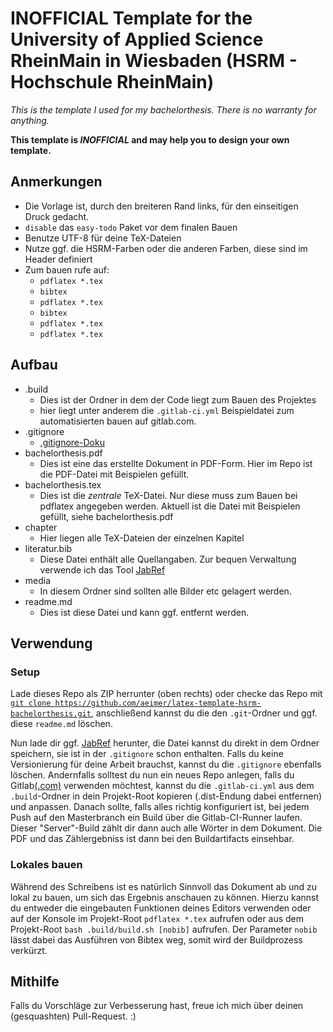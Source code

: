 ﻿# INOFFICIAL Template for the University of Applied Science RheinMain in Wiesbaden (HSRM - Hochschule RheinMain)
_This is the template I used for my bachelorthesis. There is no warranty for anything._

__This template is _INOFFICIAL_ and may help you to design your own template.__

## Anmerkungen
- Die Vorlage ist, durch den breiteren Rand links, für den einseitigen Druck gedacht.
- ```disable``` das ```easy-todo``` Paket vor dem finalen Bauen
- Benutze UTF-8 für deine TeX-Dateien
- Nutze ggf. die HSRM-Farben oder die anderen Farben, diese sind im Header definiert
- Zum bauen rufe auf:
  - ```pdflatex *.tex```
  - ```bibtex```
  - ```pdflatex *.tex```
  - ```bibtex```
  - ```pdflatex *.tex```
  - ```pdflatex *.tex```

## Aufbau
- .build
  - Dies ist der Ordner in dem der Code liegt zum Bauen des Projektes
  - hier liegt unter anderem die ```.gitlab-ci.yml``` Beispieldatei zum automatisierten bauen auf gitlab.com.
- .gitignore
  - [.gitignore-Doku](https://git-scm.com/docs/gitignore)
- bachelorthesis.pdf
  - Dies ist eine das erstellte Dokument in PDF-Form. Hier im Repo ist die PDF-Datei mit Beispielen gefüllt.
- bachelorthesis.tex
  - Dies ist die _zentrale_ TeX-Datei. Nur diese muss zum Bauen bei pdflatex angegeben werden. Aktuell ist die Datei mit Beispielen gefüllt, siehe bachelorthesis.pdf
- chapter
  - Hier liegen alle TeX-Dateien der einzelnen Kapitel
- literatur.bib
  - Diese Datei enthält alle Quellangaben. Zur bequen Verwaltung verwende ich das Tool [JabRef](http://www.jabref.org)
- media
  - In diesem Ordner sind sollten alle Bilder etc gelagert werden.
- readme.md
  - Dies ist diese Datei und kann ggf. entfernt werden.

## Verwendung
### Setup
Lade dieses Repo als ZIP herrunter (oben rechts) oder checke das Repo mit [```git clone https://github.com/aeimer/latex-template-hsrm-bachelorthesis.git```](https://github.com/aeimer/latex-template-hsrm-bachelorthesis.gitr), anschließend kannst du die den ```.git```-Ordner und ggf. diese ```readme.md``` löschen.

Nun lade dir ggf. [JabRef](http://www.jabref.org) herunter, die Datei kannst du direkt in dem Ordner speichern, sie ist in der ```.gitignore``` schon enthalten.
Falls du keine Versionierung für deine Arbeit brauchst, kannst du die ```.gitignore``` ebenfalls löschen.
Andernfalls solltest du nun ein neues Repo anlegen, falls du Gitlab[(.com)](https://gitlab.com) verwenden möchtest, kannst du die ```.gitlab-ci.yml``` aus dem ```.build```-Ordner in dein Projekt-Root kopieren (.dist-Endung dabei entfernen) und anpassen. Danach sollte, falls alles richtig konfiguriert ist, bei jedem Push auf den Masterbranch ein Build über die Gitlab-CI-Runner laufen. Dieser "Server"-Build zählt dir dann auch alle Wörter in dem Dokument. Die PDF und das Zählergebniss ist dann bei den Buildartifacts einsehbar.

### Lokales bauen
Während des Schreibens ist es natürlich Sinnvoll das Dokument ab und zu lokal zu bauen, um sich das Ergebnis anschauen zu können. Hierzu kannst du entweder die eingebauten Funktionen deines Editors verwenden oder auf der Konsole im Projekt-Root ```pdflatex *.tex``` aufrufen oder aus dem Projekt-Root ```bash .build/build.sh [nobib]``` aufrufen. Der Parameter ```nobib``` lässt dabei das Ausführen von Bibtex weg, somit wird der Buildprozess verkürzt.

## Mithilfe
Falls du Vorschläge zur Verbesserung hast, freue ich mich über deinen (gesquashten) Pull-Request. :)
